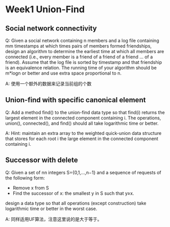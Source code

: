 # Week1 Union-Find

## Social network connectivity

Q:
Given a social network containing n members and a log file containing mm timestamps at which times pairs of members formed friendships, design an algorithm to determine the earliest time at which all members are connected (i.e., every member is a friend of a friend of a friend … of a friend). Assume that the log file is sorted by timestamp and that friendship is an equivalence relation. The running time of your algorithm should be m*logn or better and use extra space proportional to n.

A:
使用一个额外的数据来记录当前组的个数

## Union-find with specific canonical element

Q:
Add a method find() to the union-find data type so that find(i) returns the largest element in the connected component containing i. The operations, union(), connected(), and find() should all take logarithmic time or better.

A:
Hint: maintain an extra array to the weighted quick-union data structure that stores for each root i the large element in the connected component containing i.

## Successor with delete

Q:
Given a set of nn integers S={0,1,…,n−1} and a sequence of requests of the following form:

+ Remove x from S
+ Find the successor of x: the smallest y in S such that y≥x.

design a data type so that all operations (except construction) take logarithmic time or better in the worst case.

A:
同样适用UF算法，注意这里说的是大于等于。